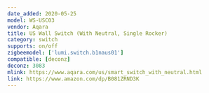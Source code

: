 ```yaml
---
date_added: 2020-05-25
model: WS-USC03
vendor: Aqara
title: US Wall Switch (With Neutral, Single Rocker)
category: switch
supports: on/off
zigbeemodel: ['lumi.switch.b1naus01']
compatible: [deconz]
deconz: 3083
mlink: https://www.aqara.com/us/smart_switch_with_neutral.html
link: https://www.amazon.com/dp/B081ZRND3K
---
```

